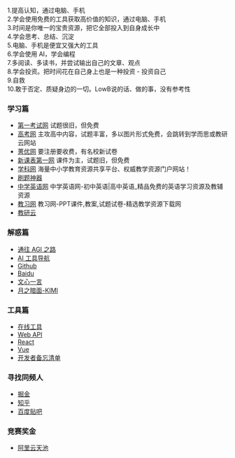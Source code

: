 1.提高认知，通过电脑、手机  
2.学会使用免费的工具获取高价值的知识，通过电脑、手机  
3.时间是你唯一的宝贵资源，把它全部投入到自身成长中  
4.学会思考、总结、沉淀  
5.电脑、手机是便宜又强大的工具  
6.学会使用 AI，学会编程   
7.多阅读、多读书，并尝试输出自己的文章、观点  
8.学会投资。把时间花在自己身上也是一种投资 - 投资自己  
9.自救  
10.敢于否定、质疑身边的一切。LowB说的话、做的事，没有参考性  


### 学习篇
- [第一考试网](https://www.shijuan1.com/) 试题很旧，但免费
- [高考网](http://www.gaokao.com/) 主攻高中内容，试题丰富，多以图片形式免费，会跳转到学而思或教研云网站
- [菁优网](http://www.jyeoo.com/) 要注册要收费，有名校新试卷
- [新课表第一网](https://www.xkb1.com/) 课件为主，试题旧，但免费
- [学科网](https://www.zxxk.com/) 海量中小学教育资源共享平台、权威教学资源门户网站！
- [刷题神器](https://m.shuatishenqi.com/phone/home)
- [中学英语网](https://www.trjlseng.com/) 中学英语网-初中英语|高中英语_精品免费的英语学习资源及教辅资源
- [教习网](https://www.51jiaoxi.com/) 教习网-PPT课件,教案,试题试卷-精选教学资源下载网
- [教研云](https://www.jiaoyanyun.com)

### 解惑篇
- [通往 AGI 之路](https://waytoagi.feishu.cn/wiki/QPe5w5g7UisbEkkow8XcDmOpn8e)
- [AI 工具导航](https://aibard123.com)
- [Github](https://github.com/fundgao)
- [Baidu](www.baidu.com)
- [文心一言](https://yiyan.baidu.com)
- [月之暗面-KIMI](https://kimi.moonshot.cn)

### 工具篇
- [在线工具](https://tool.browser.qq.com)
- [Web API](https://developer.mozilla.org/zh-CN/docs/Web/API)
- [React](https://react.docschina.org)
- [Vue](https://cn.vuejs.org)
- [开发者备忘清单](https://wangchujiang.com/reference/)

### 寻找同频人
- [掘金](https://juejin.cn)
- [知乎](https://www.zhihu.com)
- [百度贴吧](http://nba.baidu.com/f?kw=九号电动车)

### 竞赛奖金
- [阿里云天池](https://tianchi.aliyun.com/?spm=a2c22.12281976.J_3941670930.7.7b0d6a58t6EENA)
